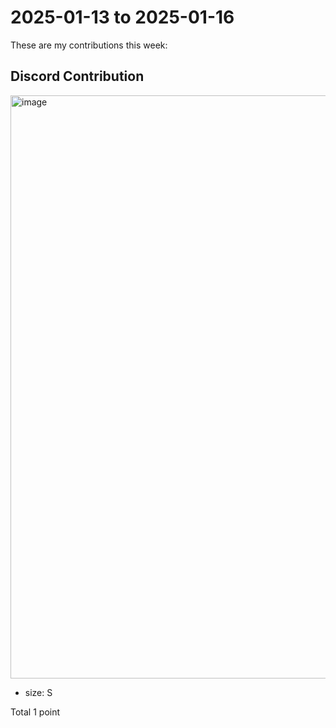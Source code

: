 # 2025-01-13 to 2025-01-16

These are my contributions this week:

## Discord Contribution

<img width="933" alt="image" src="https://github.com/user-attachments/assets/eb82d905-d804-4e5e-bb52-4c38cbbe0e8d" />

* size: S

Total 1 point
